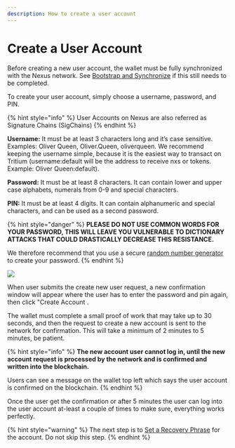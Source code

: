 ```yaml
---
description: How to create a user account
---
```


# Create a User Account

Before creating a new user account, the wallet must be fully synchronized with the Nexus network. See [Bootstrap and Synchronize](https://nexus.io/ResourceHub/wallet-guide#bootstrap) if this still needs to be completed.

To create your user account, simply choose a username, password, and PIN.

{% hint style="info" %}
User Accounts on Nexus are also referred as Signature Chains (SigChains)
{% endhint %}

**Username:** It must be at least 3 characters long and it’s case sensitive. Examples: Oliver Queen, Oliver.Queen, oliverqueen. We recommend keeping the username simple, because it is the easiest way to transact on Tritium (username:default will be the address to receive nxs or tokens. Example: Oliver Queen:default).

**Password:** It must be at least 8 characters. It can contain lower and upper case alphabets, numerals from 0-9 and special characters.

**PIN:** It must be at least 4 digits. It can contain alphanumeric and special characters, and can be used as a second password.

{% hint style="danger" %}
**PLEASE DO NOT USE COMMON WORDS FOR YOUR PASSWORD, THIS WILL LEAVE YOU VULNERABLE TO DICTIONARY ATTACKS THAT COULD DRASTICALLY DECREASE THIS RESISTANCE.**

We therefore recommend that you use a secure [random number generator](https://nexus.io/ResourceHub/wallet-guide#random-password-generator) to create your password.
{% endhint %}

![](https://nexus.io/ResourceHub/images/guide/create\_user.png)

When user submits the create new user request, a new confirmation window will appear where the user has to enter the password and pin again, then click "Create Account .

The wallet must complete a small proof of work that may take up to 30 seconds, and then the request to create a new account is sent to the network for confirmation. This will take a minimum of 2 minutes to 5 minutes, be patient.

{% hint style="info" %}
**The new account user cannot log in, until the new account request is processed by the network and is confirmed and written into the blockchain.** &#x20;

Users can see a message on the wallet top left which says the user account is confirmed on the blockchain.
{% endhint %}

Once the user get the confirmation or after 5 minutes the user can log into the user account at-least a couple of times to make sure, everything works perfectly.

{% hint style="warning" %}
The next step is to [Set a Recovery Phrase](set-recovery-phrase.md) for the account. Do not skip this step.&#x20;
{% endhint %}
